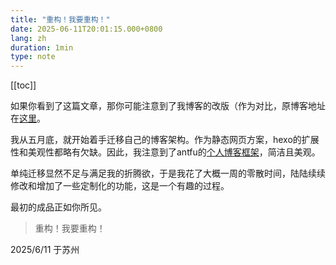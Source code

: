 ```yaml
---
title: "重构！我要重构！"
date: 2025-06-11T20:01:15.000+0800
lang: zh
duration: 1min
type: note
---
```


[[toc]]

如果你看到了这篇文章，那你可能注意到了我博客的改版（作为对比，原博客地址在[这里](https://zerolovesea.github.io/）)。

我从五月底，就开始着手迁移自己的博客架构。作为静态网页方案，hexo的扩展性和美观性都略有欠缺。因此，我注意到了antfu的[个人博客框架](https://github.com/antfu/antfu.me)，简洁且美观。

单纯迁移显然不足与满足我的折腾欲，于是我花了大概一周的零散时间，陆陆续续修改和增加了一些定制化的功能，这是一个有趣的过程。

最初的成品正如你所见。

> 重构！我要重构！

2025/6/11 于苏州



